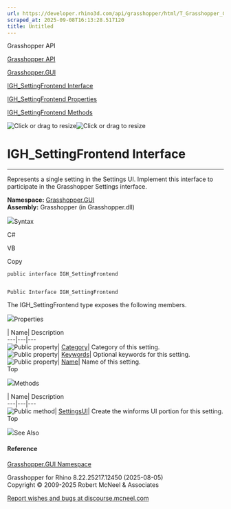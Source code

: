 ```yaml
---
url: https://developer.rhino3d.com/api/grasshopper/html/T_Grasshopper_GUI_IGH_SettingFrontend.htm
scraped_at: 2025-09-08T16:13:28.517120
title: Untitled
---
```


Grasshopper API

[Grasshopper API](../html/723c01da-9986-4db2-8f53-6f3a7494df75.htm
"Grasshopper API")

[Grasshopper.GUI](../html/N_Grasshopper_GUI.htm "Grasshopper.GUI")

[IGH_SettingFrontend
Interface](../html/T_Grasshopper_GUI_IGH_SettingFrontend.htm
"IGH_SettingFrontend Interface")

[IGH_SettingFrontend
Properties](../html/Properties_T_Grasshopper_GUI_IGH_SettingFrontend.htm
"IGH_SettingFrontend Properties")

[IGH_SettingFrontend
Methods](../html/Methods_T_Grasshopper_GUI_IGH_SettingFrontend.htm
"IGH_SettingFrontend Methods")

![Click or drag to resize](../icons/TocOpen.gif)![Click or drag to
resize](../icons/TocClose.gif)

# IGH_SettingFrontend Interface  
  
---  
  
Represents a single setting in the Settings UI. Implement this interface to
participate in the Grasshopper Settings interface.

**Namespace:** [Grasshopper.GUI](N_Grasshopper_GUI.htm)  
**Assembly:** Grasshopper (in Grasshopper.dll)

![](../icons/SectionExpanded.png)Syntax

C#

VB

Copy

    
    
    public interface IGH_SettingFrontend
    
    
    Public Interface IGH_SettingFrontend

The IGH_SettingFrontend type exposes the following members.

![](../icons/SectionExpanded.png)Properties

| Name| Description  
---|---|---  
![Public property](../icons/pubproperty.gif)|
[Category](P_Grasshopper_GUI_IGH_SettingFrontend_Category.htm)|  Category of
this setting.  
![Public property](../icons/pubproperty.gif)|
[Keywords](P_Grasshopper_GUI_IGH_SettingFrontend_Keywords.htm)|  Optional
keywords for this setting.  
![Public property](../icons/pubproperty.gif)|
[Name](P_Grasshopper_GUI_IGH_SettingFrontend_Name.htm)|  Name of this setting.  
Top

![](../icons/SectionExpanded.png)Methods

| Name| Description  
---|---|---  
![Public method](../icons/pubmethod.gif)|
[SettingsUI](M_Grasshopper_GUI_IGH_SettingFrontend_SettingsUI.htm)|  Create
the winforms UI portion for this setting.  
Top

![](../icons/SectionExpanded.png)See Also

#### Reference

[Grasshopper.GUI Namespace](N_Grasshopper_GUI.htm)

Grasshopper for Rhino 8.22.25217.12450 (2025-08-05)  
Copyright © 2009-2025 Robert McNeel & Associates

[Report wishes and bugs at
discourse.mcneel.com](https://discourse.mcneel.com/c/grasshopper)

